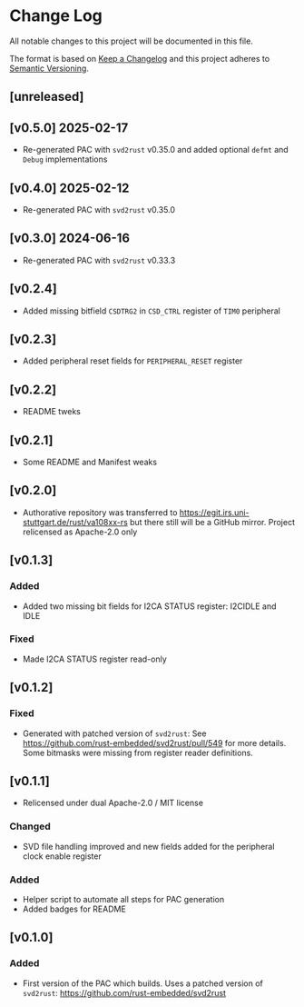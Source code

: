 Change Log
=======

All notable changes to this project will be documented in this file.

The format is based on [Keep a Changelog](http://keepachangelog.com/)
and this project adheres to [Semantic Versioning](http://semver.org/).

## [unreleased]

## [v0.5.0] 2025-02-17

- Re-generated PAC with `svd2rust` v0.35.0 and added optional `defmt` and `Debug` implementations

## [v0.4.0] 2025-02-12

- Re-generated PAC with `svd2rust` v0.35.0

## [v0.3.0] 2024-06-16

- Re-generated PAC with `svd2rust` v0.33.3

## [v0.2.4]

- Added missing bitfield `CSDTRG2` in `CSD_CTRL` register of `TIM0` peripheral

## [v0.2.3]

- Added peripheral reset fields for `PERIPHERAL_RESET` register

## [v0.2.2]

- README tweks

## [v0.2.1]

- Some README and Manifest weaks

## [v0.2.0]

- Authorative repository was transferred to https://egit.irs.uni-stuttgart.de/rust/va108xx-rs but
  there still will be a GitHub mirror. Project relicensed as Apache-2.0 only

## [v0.1.3]

### Added

- Added two missing bit fields for I2CA STATUS register: I2CIDLE and IDLE

### Fixed

- Made I2CA STATUS register read-only

## [v0.1.2]

### Fixed

- Generated with patched version of `svd2rust`: See 
  https://github.com/rust-embedded/svd2rust/pull/549 for more details.
  Some bitmasks were missing from register reader definitions.

## [v0.1.1]

- Relicensed under dual Apache-2.0 / MIT license

### Changed

- SVD file handling improved and new fields added for the peripheral
  clock enable register

### Added

- Helper script to automate all steps for PAC generation
- Added badges for README

## [v0.1.0]

### Added

- First version of the PAC which builds. Uses a patched version
  of `svd2rust`: https://github.com/rust-embedded/svd2rust
